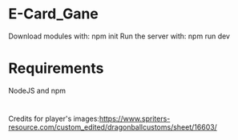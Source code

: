 # E-Card_Gane
Download modules with: npm init
Run the server with: npm run dev

# Requirements
NodeJS and npm

# 
Credits for player's images:https://www.spriters-resource.com/custom_edited/dragonballcustoms/sheet/16603/
